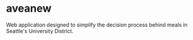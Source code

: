# aveanew
Web application designed to simplify the decision process behind meals in Seattle's University District.
